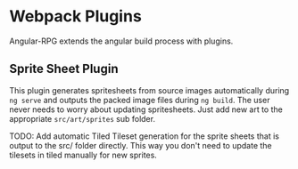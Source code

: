 # Webpack Plugins

Angular-RPG extends the angular build process with plugins.

## Sprite Sheet Plugin

This plugin generates spritesheets from source images automatically during `ng serve` and outputs the packed image files during `ng build`. The user never needs to worry about updating spritesheets. Just add new art to the appropriate `src/art/sprites` sub folder.

TODO: Add automatic Tiled Tileset generation for the sprite sheets that is output to the src/ folder directly. This way you don't need to update the tilesets in tiled manually for new sprites.
